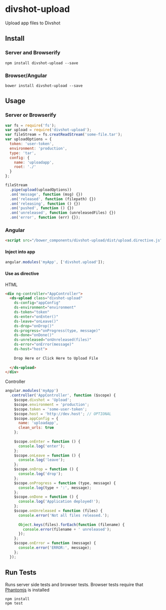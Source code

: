 # divshot-upload

Upload app files to Divshot

## Install

### Server and Browserify

```
npm install divshot-upload --save
```

### Browser/Angular

```
bower install divshot-upload --save
```

## Usage

### Server or Browserify

```js
var fs = require('fs');
var upload = require('divshot-upload');
var fileStream = fs.creatReadStream('some-file.tar');
var uploadOptions = {
  token: 'user-token',
  environment: 'production',
  type: 'tar',
  config: {
    name: 'uploadapp',
    root: './'
  }
};

fileStream
  .pipe(upload(uploadOptions))
  .on('message', function (msg) {})
  .on('released', function (filepath) {})
  .on('releasing', function () {})
  .on('pushed', function () {})
  .on('unreleased', function (unreleasedFiles) {})
  .on('error', function (err) {});
```

### Angular

```html
<script src="/bower_components/divshot-upload/dist/upload.directive.js"></script>
```

#### Inject into app

```js
angular.modules('myApp', ['divshot.upload']);
```

#### Use as directive

HTML

```html
<div ng-controller="AppController">
  <ds-upload class="divshot-upload"
    ds-config="appConfig"
    ds-environment="environment"
    ds-token="token"
    ds-enter="onEnter()"
    ds-leave="onLeave()"
    ds-drop="onDrop()"
    ds-progress="onProgress(type, message)"
    ds-done="onDone()"
    ds-unreleased="onUnreleased(files)"
    ds-error="onError(message)"
    ds-host="host">
    
    Drop Here or Click Here to Upload File
    
  </ds-upload>
</div>
```

Controller

```js
angular.modules('myApp')
  .controller('AppController', function ($scope) {
    $scope.divshot = 'Upload';
    $scope.environment = 'production';
    $scope.token = 'some-user-token';
    $scope.host = 'http://dev.host'; // OPTIONAL
    $scope.appConfig = {
      name: 'uploadapp',
      clean_urls: true
    };
    
    $scope.onEnter = function () {
      console.log('enter');
    };
    $scope.onLeave = function () {
      console.log('leave');
    };
    $scope.onDrop = function () {
      console.log('drop');
    };
    $scope.onProgress = function (type, message) {
      console.log(type + ':', message);
    };
    $scope.onDone = function () {
      console.log('Application deployed!');
    };
    $scope.onUnreleased = function (files) {
      console.error('Not all files released.');
      
      Object.keys(files).forEach(function (filename) {
        console.error(filename + ' unreleased');
      });
    };
    $scope.onError = function (message) {
      console.error('ERROR:', message);
    };
  });
```

## Run Tests

Runs server side tests and browser tests. Browser tests require that [Phantomjs](http://phantomjs.org) is installed

```
npm install
npm test
```